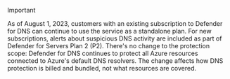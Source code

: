 
> [!IMPORTANT]
>
> As of August 1, 2023, customers with an existing subscription to Defender for DNS can continue to use the service as a standalone plan.
> For new subscriptions, alerts about suspicious DNS activity are included as part of Defender for Servers Plan 2 (P2).
> There's no change to the protection scope: Defender for DNS continues to protect all Azure resources connected to Azure's default DNS resolvers. The change affects how DNS protection is billed and bundled, not what resources are covered.
